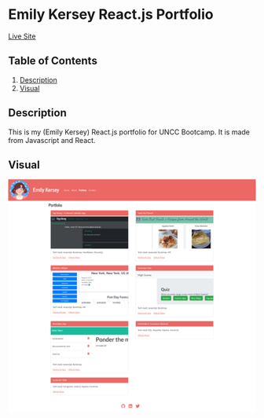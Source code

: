 # Emily Kersey React.js Portfolio

[Live Site](https://ekerseyc.github.io/portfolio-react/)

## Table of Contents
1. [Description](#Description)
2. [Visual](#Visual)

## Description
This is my (Emily Kersey) React.js portfolio for UNCC Bootcamp. It is made from Javascript and React.

## Visual
![A screenshot of the site](./src/components/images/screenshot.png)

